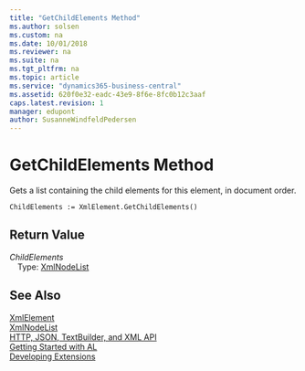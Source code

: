 ```yaml
---
title: "GetChildElements Method"
ms.author: solsen
ms.custom: na
ms.date: 10/01/2018
ms.reviewer: na
ms.suite: na
ms.tgt_pltfrm: na
ms.topic: article
ms.service: "dynamics365-business-central"
ms.assetid: 620f0e32-eadc-43e9-8f6e-8fc0b12c3aaf
caps.latest.revision: 1
manager: edupont
author: SusanneWindfeldPedersen
---
```


 

# GetChildElements Method
Gets a list containing the child elements for this element, in document order.  
```  
ChildElements := XmlElement.GetChildElements()  
```  
## Return Value
*ChildElements*  
&emsp;Type: [XmlNodeList](xmlnodelist-class.md)  
  
## See Also
[XmlElement](xmlelement-class.md)  
[XmlNodeList](xmlnodelist-class.md)  
[HTTP, JSON, TextBuilder, and XML API](../devenv-restapi-overview.md)  
[Getting Started with AL](../devenv-get-started.md)  
[Developing Extensions](../devenv-dev-overview.md)  
